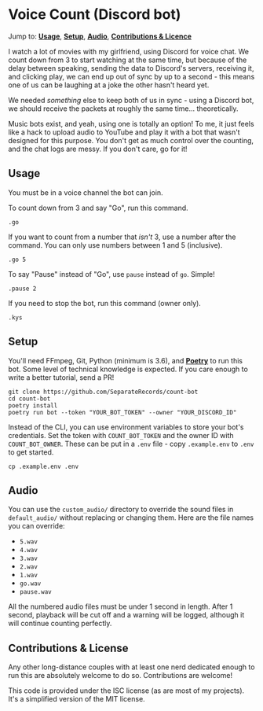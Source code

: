 # Voice Count (Discord bot)

Jump to: **[Usage]**, **[Setup]**, **[Audio]**, **[Contributions & Licence]**

[Usage]: #usage
[Setup]: #setup
[Audio]: #audio
[Contributions & Licence]: #contributions--license

I watch a lot of movies with my girlfriend, using Discord for voice chat. We
count down from 3 to start watching at the same time, but because of the delay
between speaking, sending the data to Discord's servers, receiving it, and
clicking play, we can end up out of sync by up to a second - this means one of
us can be laughing at a joke the other hasn't heard yet.

We needed *something* else to keep both of us in sync - using a Discord bot,
we should receive the packets at roughly the same time... theoretically.

Music bots exist, and yeah, using one is totally an option! To me, it just
feels like a hack to upload audio to YouTube and play it with a bot that wasn't
designed for this purpose. You don't get as much control over the counting,
and the chat logs are messy. If you don't care, go for it!

## Usage

You must be in a voice channel the bot can join.

To count down from 3 and say "Go", run this command.

```
.go
```

If you want to count from a number that _isn't_ 3, use a number after the
command. You can only use numbers between 1 and 5 (inclusive).

```
.go 5
```

To say "Pause" instead of "Go", use `pause` instead of `go`. Simple!

```
.pause 2
```

If you need to stop the bot, run this command (owner only).

```
.kys
```

## Setup

You'll need FFmpeg, Git, Python (minimum is 3.6), and **[Poetry]** to run this
bot. Some level of technical knowledge is expected. If you care enough to write
a better tutorial, send a PR!

[Poetry]: https://python-poetry.org/docs/#installation

```
git clone https://github.com/SeparateRecords/count-bot
cd count-bot
poetry install
poetry run bot --token "YOUR_BOT_TOKEN" --owner "YOUR_DISCORD_ID"
```

Instead of the CLI, you can use environment variables to store your bot's
credentials. Set the token with `COUNT_BOT_TOKEN` and the owner ID with
`COUNT_BOT_OWNER`. These can be put in a `.env` file - copy `.example.env` to
`.env` to get started.

```
cp .example.env .env
```

## Audio

You can use the `custom_audio/` directory to override the sound files in
`default_audio/` without replacing or changing them. Here are the file names
you can override:

* `5.wav`
* `4.wav`
* `3.wav`
* `2.wav`
* `1.wav`
* `go.wav`
* `pause.wav`

All the numbered audio files must be under 1 second in length. After 1 second,
playback will be cut off and a warning will be logged, although it will
continue counting perfectly.

## Contributions & License

Any other long-distance couples with at least one nerd dedicated enough to run
this are absolutely welcome to do so. Contributions are welcome!

This code is provided under the ISC license (as are most of my projects). It's
a simplified version of the MIT license.
